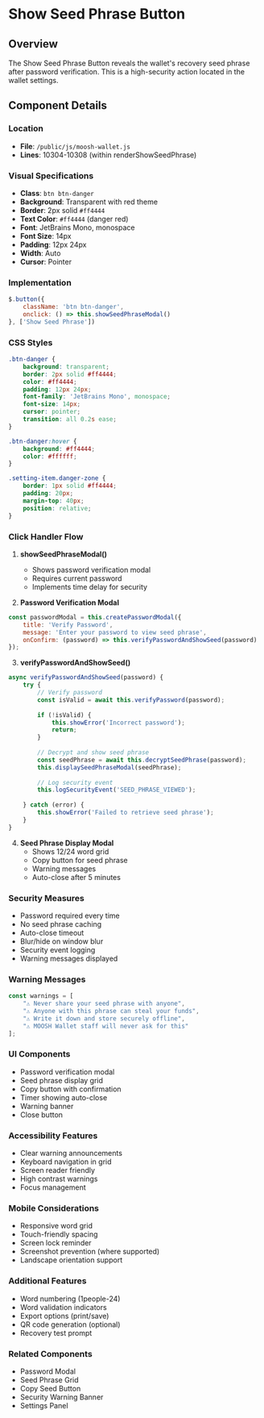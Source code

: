 # Show Seed Phrase Button

## Overview
The Show Seed Phrase Button reveals the wallet's recovery seed phrase after password verification. This is a high-security action located in the wallet settings.

## Component Details

### Location
- **File**: `/public/js/moosh-wallet.js`
- **Lines**: 10304-10308 (within renderShowSeedPhrase)

### Visual Specifications
- **Class**: `btn btn-danger`
- **Background**: Transparent with red theme
- **Border**: 2px solid `#ff4444`
- **Text Color**: `#ff4444` (danger red)
- **Font**: JetBrains Mono, monospace
- **Font Size**: 14px
- **Padding**: 12px 24px
- **Width**: Auto
- **Cursor**: Pointer

### Implementation

```javascript
$.button({
    className: 'btn btn-danger',
    onclick: () => this.showSeedPhraseModal()
}, ['Show Seed Phrase'])
```

### CSS Styles
```css
.btn-danger {
    background: transparent;
    border: 2px solid #ff4444;
    color: #ff4444;
    padding: 12px 24px;
    font-family: 'JetBrains Mono', monospace;
    font-size: 14px;
    cursor: pointer;
    transition: all 0.2s ease;
}

.btn-danger:hover {
    background: #ff4444;
    color: #ffffff;
}

.setting-item.danger-zone {
    border: 1px solid #ff4444;
    padding: 20px;
    margin-top: 40px;
    position: relative;
}
```

### Click Handler Flow

1. **showSeedPhraseModal()**
   - Shows password verification modal
   - Requires current password
   - Implements time delay for security

2. **Password Verification Modal**
```javascript
const passwordModal = this.createPasswordModal({
    title: 'Verify Password',
    message: 'Enter your password to view seed phrase',
    onConfirm: (password) => this.verifyPasswordAndShowSeed(password)
});
```

3. **verifyPasswordAndShowSeed()**
```javascript
async verifyPasswordAndShowSeed(password) {
    try {
        // Verify password
        const isValid = await this.verifyPassword(password);
        
        if (!isValid) {
            this.showError('Incorrect password');
            return;
        }
        
        // Decrypt and show seed phrase
        const seedPhrase = await this.decryptSeedPhrase(password);
        this.displaySeedPhraseModal(seedPhrase);
        
        // Log security event
        this.logSecurityEvent('SEED_PHRASE_VIEWED');
        
    } catch (error) {
        this.showError('Failed to retrieve seed phrase');
    }
}
```

4. **Seed Phrase Display Modal**
   - Shows 12/24 word grid
   - Copy button for seed phrase
   - Warning messages
   - Auto-close after 5 minutes

### Security Measures
- Password required every time
- No seed phrase caching
- Auto-close timeout
- Blur/hide on window blur
- Security event logging
- Warning messages displayed

### Warning Messages
```javascript
const warnings = [
    "⚠️ Never share your seed phrase with anyone",
    "⚠️ Anyone with this phrase can steal your funds",
    "⚠️ Write it down and store securely offline",
    "⚠️ MOOSH Wallet staff will never ask for this"
];
```

### UI Components
- Password verification modal
- Seed phrase display grid
- Copy button with confirmation
- Timer showing auto-close
- Warning banner
- Close button

### Accessibility Features
- Clear warning announcements
- Keyboard navigation in grid
- Screen reader friendly
- High contrast warnings
- Focus management

### Mobile Considerations
- Responsive word grid
- Touch-friendly spacing
- Screen lock reminder
- Screenshot prevention (where supported)
- Landscape orientation support

### Additional Features
- Word numbering (1people-24)
- Word validation indicators
- Export options (print/save)
- QR code generation (optional)
- Recovery test prompt

### Related Components
- Password Modal
- Seed Phrase Grid
- Copy Seed Button
- Security Warning Banner
- Settings Panel